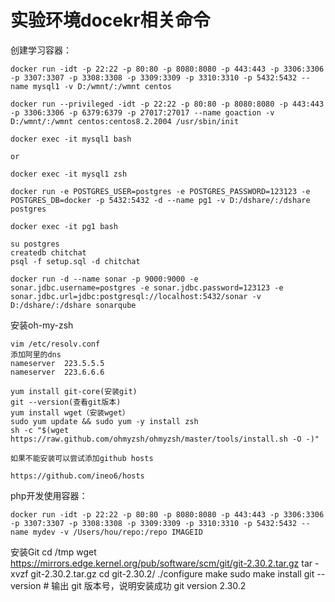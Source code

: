 # 实验环境docekr相关命令

创建学习容器：

    docker run -idt -p 22:22 -p 80:80 -p 8080:8080 -p 443:443 -p 3306:3306 -p 3307:3307 -p 3308:3308 -p 3309:3309 -p 3310:3310 -p 5432:5432 --name mysql1 -v D:/wmnt/:/wmnt centos

    docker run --privileged -idt -p 22:22 -p 80:80 -p 8080:8080 -p 443:443 -p 3306:3306 -p 6379:6379 -p 27017:27017 --name goaction -v D:/wmnt/:/wmnt centos:centos8.2.2004 /usr/sbin/init

    docker exec -it mysql1 bash

    or

    docker exec -it mysql1 zsh
    
    docker run -e POSTGRES_USER=postgres -e POSTGRES_PASSWORD=123123 -e POSTGRES_DB=docker -p 5432:5432 -d --name pg1 -v D:/dshare/:/dshare postgres

    docker exec -it pg1 bash

    su postgres
    createdb chitchat
    psql -f setup.sql -d chitchat

    docker run -d --name sonar -p 9000:9000 -e sonar.jdbc.username=postgres -e sonar.jdbc.password=123123 -e sonar.jdbc.url=jdbc:postgresql://localhost:5432/sonar -v D:/dshare/:/dshare sonarqube

安装oh-my-zsh

    vim /etc/resolv.conf
    添加阿里的dns
    nameserver  223.5.5.5
    nameserver  223.6.6.6

    yum install git-core(安装git)
    git --version(查看git版本)
    yum install wget（安装wget）
    sudo yum update && sudo yum -y install zsh
    sh -c "$(wget https://raw.github.com/ohmyzsh/ohmyzsh/master/tools/install.sh -O -)"

    如果不能安装可以尝试添加github hosts

    https://github.com/ineo6/hosts

php开发使用容器：

    docker run -idt -p 22:22 -p 80:80 -p 8080:8080 -p 443:443 -p 3306:3306 -p 3307:3307 -p 3308:3308 -p 3309:3309 -p 3310:3310 -p 5432:5432 --name mydev -v /Users/hou/repo:/repo IMAGEID


安装Git
cd /tmp
wget https://mirrors.edge.kernel.org/pub/software/scm/git/git-2.30.2.tar.gz
tar -xvzf git-2.30.2.tar.gz
cd git-2.30.2/
./configure
make
sudo make install
git --version          # 输出 git 版本号，说明安装成功
git version 2.30.2